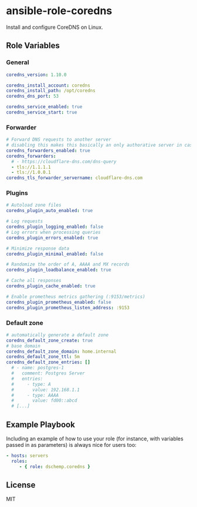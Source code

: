 # ansible-role-coredns

Install and configure CoreDNS on Linux.

## Role Variables

### General

```yaml
coredns_version: 1.10.0

coredns_install_account: coredns
coredns_install_path: /opt/coredns
coredns_dns_port: 53

coredns_service_enabled: true
coredns_service_start: true
```

### Forwarder

```yaml
# Forward DNS requests to another server
# disabling this makes this basically an only authorative server in case it serves zone files
coredns_forwarders_enabled: true
coredns_forwarders:
  # - https://cloudflare-dns.com/dns-query
  - tls://1.1.1.1
  - tls://1.0.0.1
coredns_tls_forwarder_servername: cloudflare-dns.com
```

### Plugins

```yaml
# Autoload zone files
coredns_plugin_auto_enabled: true

# Log requests
coredns_plugin_logging_enabled: false
# Log errors when processing queries
coredns_plugin_errors_enabled: true

# Minimize response data
coredns_plugin_minimal_enabled: false

# Randomize the order of A, AAAA and MX records
coredns_plugin_loadbalance_enabled: true

# Cache all responses
coredns_plugin_cache_enabled: true

# Enable prometheus metrics gathering (:9153/metrics)
coredns_plugin_prometheus_enabled: false
coredns_plugin_prometheus_listen_address: :9153
```

### Default zone

```yaml
# automatically generate a default zone
coredns_default_zone_create: true
# base domain
coredns_default_zone_domain: home.internal
coredns_default_zone_ttl: 5m
coredns_default_zone_entries: []
  # - name: postgres-1
  #   comment: Postgres Server
  #   entries:
  #     - type: A
  #       value: 192.168.1.1
  #     - type: AAAA
  #       value: fd00::abcd
  # [...]
```

## Example Playbook

Including an example of how to use your role (for instance, with variables passed in as parameters) is always nice for users too:

```yaml
- hosts: servers
  roles:
     - { role: dschemp.coredns }
```

## License

MIT
